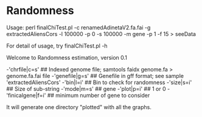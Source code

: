 # Randomness

Usage:
perl finalChiTest.pl -c renamedAdinetaV2.fa.fai -g extractedAliensCors -l 100000 -p 0 -s 100000 -m gene -p 1 -f 15 > seeData

For detail of usage, try finalChiTest.pl -h

Welcome to Randomness estimation, version 0.1

-'chrfile|c=s'    	## Indexed genome file; samtools faidx genome.fa > genome.fa.fai file
-'genefile|g=s' 	## Genefile in gff format; see sample 'extractedAliensCors'
-'bin|l=i' 		## Bin to check for randomness
-'size|s=i' 		## Size of sub-string
-'mode|m=s' 		## gene
-'plot|p=i' 		## 1 or 0
-'finicalgene|f=i' 	## minimum number of gene to consider 

It will generate one directory "plotted" with all the graphs.
